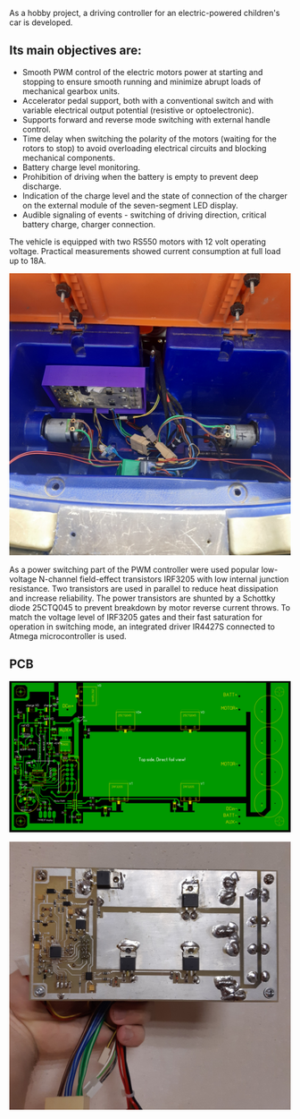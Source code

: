 As a hobby project, a driving controller for an electric-powered children's car is developed.

## Its main objectives are:
- Smooth PWM control of the electric motors power at starting and stopping to ensure smooth running and minimize abrupt loads of mechanical gearbox units.
- Accelerator pedal support, both with a conventional switch and with variable electrical output potential (resistive or optoelectronic).
- Supports forward and reverse mode switching with external handle control.
- Time delay when switching the polarity of the motors (waiting for the rotors to stop) to avoid overloading electrical circuits and blocking mechanical components.
- Battery charge level monitoring.
- Prohibition of driving when the battery is empty to prevent deep discharge.
- Indication of the charge level and the state of connection of the charger on the external module of the seven-segment LED display.
- Audible signaling of events - switching of driving direction, critical battery charge, charger connection.


The vehicle is equipped with two RS550 motors with 12 volt operating voltage. Practical measurements showed current consumption at full load up to 18A. 

![pcb1](/picture-02.jpg)

As a power switching part of the PWM controller were used popular low-voltage N-channel field-effect transistors IRF3205 with low internal junction resistance. 
Two transistors are used in parallel to reduce heat dissipation and increase reliability. The power transistors are shunted by a Schottky diode 25CTQ045 to prevent breakdown by motor reverse current throws. 
To match the voltage level of IRF3205 gates and their fast saturation for operation in switching mode, an integrated driver IR4427S connected to Atmega microcontroller is used. 

## PCB

![pcb1](/controller-PCB.gif)

![pcb2](/picture-01.jpg)
